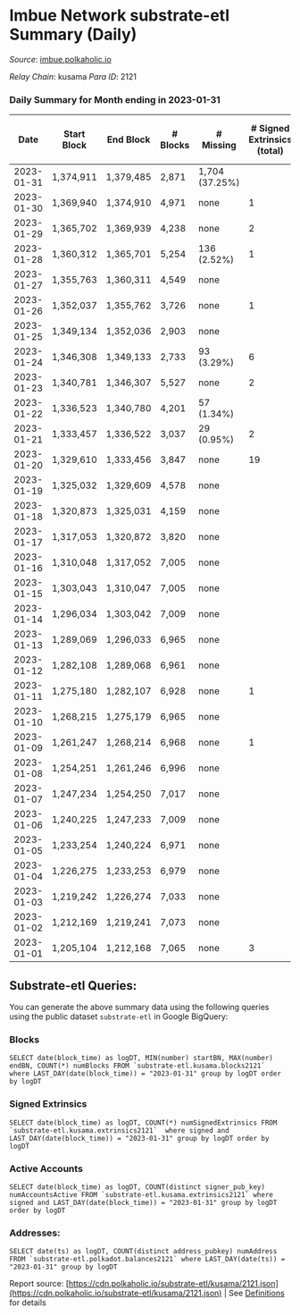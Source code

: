 # Imbue Network substrate-etl Summary (Daily)

_Source_: [imbue.polkaholic.io](https://imbue.polkaholic.io)

*Relay Chain*: kusama
*Para ID*: 2121



### Daily Summary for Month ending in 2023-01-31


| Date | Start Block | End Block | # Blocks | # Missing | # Signed Extrinsics (total) | # Active Accounts | # Addresses with Balances | # Events | # Transfers | # XCM Transfers In | # XCM Transfers Out |
| ---- | ----------- | --------- | -------- | --------- | --------------------------- | ----------------- | ------------------------- | -------- | ----------- | ------------------ | ------------------- |
| 2023-01-31 | 1,374,911 | 1,379,485 | 2,871 | 1,704 (37.25%) |  |  |  | 5,744 |   |   |   |
| 2023-01-30 | 1,369,940 | 1,374,910 | 4,971 | none  | 1 | 1 |  | 9,958 | 1  | 2  | 1  |
| 2023-01-29 | 1,365,702 | 1,369,939 | 4,238 | none  | 2 | 2 |  | 8,495 | 2  |   | 1  |
| 2023-01-28 | 1,360,312 | 1,365,701 | 5,254 | 136 (2.52%) | 1 | 1 |  | 10,519 | 1  |   | 1  |
| 2023-01-27 | 1,355,763 | 1,360,311 | 4,549 | none  |  |  |  |  |   |   |   |
| 2023-01-26 | 1,352,037 | 1,355,762 | 3,726 | none  | 1 | 1 |  | 7,462 | 1  |   |   |
| 2023-01-25 | 1,349,134 | 1,352,036 | 2,903 | none  |  | 5 |  |  |   |   | 1  |
| 2023-01-24 | 1,346,308 | 1,349,133 | 2,733 | 93 (3.29%) | 6 | 4 |  | 5,525 | 6  |   | 2  |
| 2023-01-23 | 1,340,781 | 1,346,307 | 5,527 | none  | 2 | 1 |  | 11,073 | 2  |   |   |
| 2023-01-22 | 1,336,523 | 1,340,780 | 4,201 | 57 (1.34%) |  |  |  | 8,404 |   |   |   |
| 2023-01-21 | 1,333,457 | 1,336,522 | 3,037 | 29 (0.95%) | 2 | 2 |  | 6,089 | 1  |   | 1  |
| 2023-01-20 | 1,329,610 | 1,333,456 | 3,847 | none  | 19 | 19 | 330 | 7,830 | 18  |   | 3  |
| 2023-01-19 | 1,325,032 | 1,329,609 | 4,578 | none  |  |  |  | 9,158 |   |   |   |
| 2023-01-18 | 1,320,873 | 1,325,031 | 4,159 | none  |  |  |  | 8,321 |   |   |   |
| 2023-01-17 | 1,317,053 | 1,320,872 | 3,820 | none  |  |  |  | 7,642 |   |   |   |
| 2023-01-16 | 1,310,048 | 1,317,052 | 7,005 | none  |  |  |  | 14,014 |   |   |   |
| 2023-01-15 | 1,303,043 | 1,310,047 | 7,005 | none  |  |  |  | 14,014 |   |   |   |
| 2023-01-14 | 1,296,034 | 1,303,042 | 7,009 | none  |  |  |  | 14,021 |   |   |   |
| 2023-01-13 | 1,289,069 | 1,296,033 | 6,965 | none  |  |  |  | 13,938 |   |   |   |
| 2023-01-12 | 1,282,108 | 1,289,068 | 6,961 | none  |  |  |  | 13,926 |   |   |   |
| 2023-01-11 | 1,275,180 | 1,282,107 | 6,928 | none  | 1 | 1 |  | 13,876 | 1  |   | 1  |
| 2023-01-10 | 1,268,215 | 1,275,179 | 6,965 | none  |  |  |  | 13,934 |   |   |   |
| 2023-01-09 | 1,261,247 | 1,268,214 | 6,968 | none  | 1 | 1 |  | 13,954 | 1  |   | 1  |
| 2023-01-08 | 1,254,251 | 1,261,246 | 6,996 | none  |  |  |  | 13,996 |   |   |   |
| 2023-01-07 | 1,247,234 | 1,254,250 | 7,017 | none  |  |  |  | 14,038 |   |   |   |
| 2023-01-06 | 1,240,225 | 1,247,233 | 7,009 | none  |  |  |  | 14,021 |   |   |   |
| 2023-01-05 | 1,233,254 | 1,240,224 | 6,971 | none  |  |  |  | 13,946 |   |   |   |
| 2023-01-04 | 1,226,275 | 1,233,253 | 6,979 | none  |  |  |  | 13,940 |   |   |   |
| 2023-01-03 | 1,219,242 | 1,226,274 | 7,033 | none  |  |  |  | 14,070 |   |   |   |
| 2023-01-02 | 1,212,169 | 1,219,241 | 7,073 | none  |  |  |  | 14,150 |   |   |   |
| 2023-01-01 | 1,205,104 | 1,212,168 | 7,065 | none  | 3 | 3 | 323 | 14,155 | 1  |   | 1  |

## Substrate-etl Queries:
You can generate the above summary data using the following queries using the public dataset `substrate-etl` in Google BigQuery:


### Blocks
```
SELECT date(block_time) as logDT, MIN(number) startBN, MAX(number) endBN, COUNT(*) numBlocks FROM `substrate-etl.kusama.blocks2121`  where LAST_DAY(date(block_time)) = "2023-01-31" group by logDT order by logDT
```


### Signed Extrinsics
```
SELECT date(block_time) as logDT, COUNT(*) numSignedExtrinsics FROM `substrate-etl.kusama.extrinsics2121`  where signed and LAST_DAY(date(block_time)) = "2023-01-31" group by logDT order by logDT
```


### Active Accounts
```
SELECT date(block_time) as logDT, COUNT(distinct signer_pub_key) numAccountsActive FROM `substrate-etl.kusama.extrinsics2121` where signed and LAST_DAY(date(block_time)) = "2023-01-31" group by logDT order by logDT
```


### Addresses:
```
SELECT date(ts) as logDT, COUNT(distinct address_pubkey) numAddress FROM `substrate-etl.polkadot.balances2121` where LAST_DAY(date(ts)) = "2023-01-31" group by logDT
```



Report source: [https://cdn.polkaholic.io/substrate-etl/kusama/2121.json](https://cdn.polkaholic.io/substrate-etl/kusama/2121.json) | See [Definitions](/DEFINITIONS.md) for details
